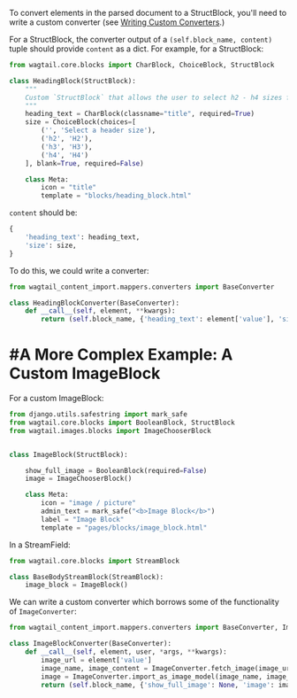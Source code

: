 To convert elements in the parsed document to a StructBlock, you'll need to write a custom converter (see [Writing Custom Converters](custom_converters.md).)

For a StructBlock, the converter output of a `(self.block_name, content)` tuple should provide `content` as a dict. For example, for a StructBlock:

```python
from wagtail.core.blocks import CharBlock, ChoiceBlock, StructBlock

class HeadingBlock(StructBlock):
    """
    Custom `StructBlock` that allows the user to select h2 - h4 sizes for headers
    """
    heading_text = CharBlock(classname="title", required=True)
    size = ChoiceBlock(choices=[
        ('', 'Select a header size'),
        ('h2', 'H2'),
        ('h3', 'H3'),
        ('h4', 'H4')
    ], blank=True, required=False)

    class Meta:
        icon = "title"
        template = "blocks/heading_block.html"
```

`content` should be:

```python
{
    'heading_text': heading_text,
    'size': size,
}
```

To do this, we could write a converter:

```python
from wagtail_content_import.mappers.converters import BaseConverter

class HeadingBlockConverter(BaseConverter):
    def __call__(self, element, **kwargs):
        return (self.block_name, {'heading_text': element['value'], 'size': 'h2'})
```

# #A More Complex Example: A Custom ImageBlock

For a custom ImageBlock:

```python
from django.utils.safestring import mark_safe
from wagtail.core.blocks import BooleanBlock, StructBlock
from wagtail.images.blocks import ImageChooserBlock


class ImageBlock(StructBlock):

    show_full_image = BooleanBlock(required=False)
    image = ImageChooserBlock()

    class Meta:
        icon = "image / picture"
        admin_text = mark_safe("<b>Image Block</b>")
        label = "Image Block"
        template = "pages/blocks/image_block.html" 
```

In a StreamField:

```python
from wagtail.core.blocks import StreamBlock

class BaseBodyStreamBlock(StreamBlock):
    image_block = ImageBlock()
```

We can write a custom converter which borrows some of the functionality of `ImageConverter`:

```python
from wagtail_content_import.mappers.converters import BaseConverter, ImageConverter

class ImageBlockConverter(BaseConverter):
    def __call__(self, element, user, *args, **kwargs):
        image_url = element['value']
        image_name, image_content = ImageConverter.fetch_image(image_url)
        image = ImageConverter.import_as_image_model(image_name, image_content, owner=user)
        return (self.block_name, {'show_full_image': None, 'image': image})
```
